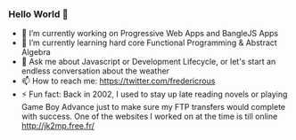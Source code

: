 ### Hello World 👋


- 🔭 I’m currently working on Progressive Web Apps and BangleJS Apps
- 🌱 I’m currently learning hard core Functional Programming & Abstract Algebra
- 💬 Ask me about Javascript or Development Lifecycle, or let's start an endless conversation about the weather
- 📫 How to reach me: https://twitter.com/fredericrous
- ⚡ Fun fact: Back in 2002, I used to stay up late reading novels or playing Game Boy Advance just to make sure my FTP transfers would complete with success. One of the websites I worked on at the time is till online http://jk2mp.free.fr/

